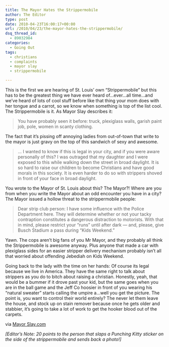 ```yaml
---
title: The Mayor Hates the Strippermobile
author: The Editor
type: post
date: 2010-04-23T16:00:17+00:00
url: /2010/04/23/the-mayor-hates-the-strippermobile/
dsq_thread_id:
  - 89032984
categories:
  - Going Out
tags:
  - christians
  - complaints
  - mayor slay
  - strippermobile

---
```

[<img class="alignright size-full wp-image-4051" title="strip" src="http://punchingkitty.com/wp-content/uploads/2010/04/strip.jpg?filter=polaroid&w=250" alt="" srcset="http://media.punchingkitty.com/wordpress/2010/04/strip.jpg 450w, http://media.punchingkitty.com/wordpress/2010/04/strip-300x169.jpg 300w" sizes="(max-width: 450px) 100vw, 450px" />][1]This is the first we are hearing of St. Louis&#8217; own &#8220;Strippermobile&#8221; but this has to be the greatest thing we have ever heard of&#8230;ever&#8230;all time&#8230;and we&#8217;ve heard of lots of cool stuff before like that thing your mom does with her tongue and a carrot, so we know when something is top of the list cool. The Strippermobile is it. As Mayor Slay describes it:

> You have probably seen it before: truck, plexiglass walls, garish paint job, pole, women in scanty clothing.

The fact that it&#8217;s pissing off annoying ladies from out-of-town that write to the mayor is just gravy on the top of this sandwich of sexy and awesome.

> &#8230; I wanted to know if this is legal in your city, and if you were aware personally of this? I was outraged that my daughter and I were exposed to this while walking down the street in broad daylight. It is so hard to raise our children to become Christians and have good morals in this society. It is even harder to do so with strippers shoved in front of your face in broad daylight.

You wrote to the Mayor of St. Louis about this? The Mayor?! Where are you from when you write the Mayor about an odd encounter you have in a city? The Mayor issued a hollow threat to the strippermobile people:

> Dear strip club person: I have some influence with the Police Department here. They will determine whether or not your tacky contraption constitutes a dangerous distraction to motorists. With that in mind, please restrict your &#8220;runs&#8221; until after dark &#8212; and, please, give Busch Stadium a pass during &#8220;Kids Weekend.&#8221;

Yawn. The cops aren&#8217;t big fans of you Mr Mayor, and they probably all think the Strippermobile is awesome anyway. Plus anyone that made a car with plexiglass sides for an easier stripper delivery mechanism probably isn&#8217;t all that worried about offending Jebediah on Kids Weekend.

Going back to the lady with the time on her hands: Of course its legal because we live in America. They have the same right to talk about strippers as you do to bitch about raising a christian. Honestly, yeah, that would be a bummer if it drove past your kid, but the same goes when you are in the ball game and the Jeff Co hoosier in front of you wearing his &#8220;natural sweater&#8221; starts calling the umpire a&#8230;well you get the picture. The point is, you want to control their world entirely? The never let them leave the house, and stock up on stain remover because once he gets older and stabbier, it&#8217;s going to take a lot of work to get the hooker blood out of the carpets.

via <a href="http://www.mayorslay.com/desk/display.asp?deskID=1484" target="_blank">Mayor Slay.com</a>

_[Editor&#8217;s Note: 20 points to the person that slaps a Punching Kitty sticker on the side of the strippermobile and sends back a photo!]_

 [1]: http://punchingkitty.com/wp-content/uploads/2010/04/strip.jpg